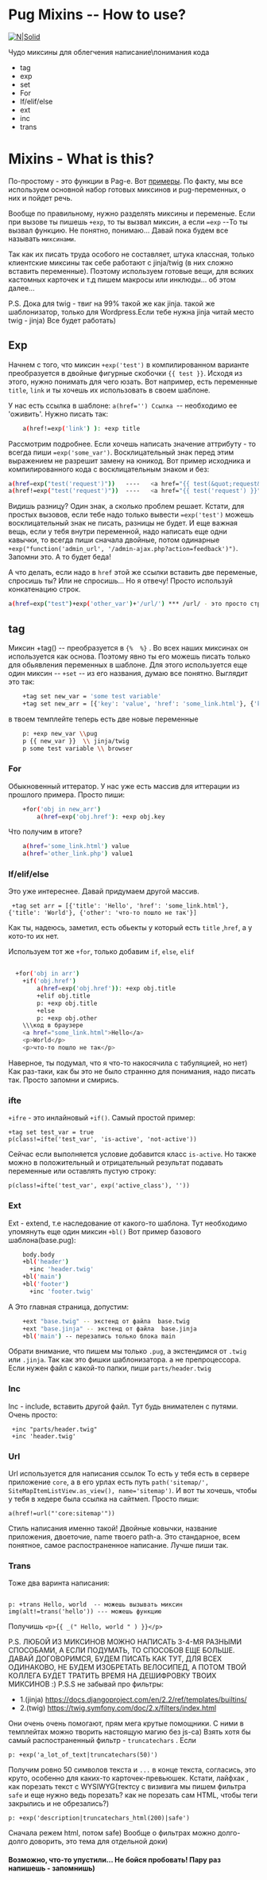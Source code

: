 
# Pug Mixins -- How to use?

[![N|Solid](https://webcase.studio/wp-content/themes/webcase/build/static/images/logo3.svg)](https://webcase.studio/)

<!--[![Build Status](https://travis-ci.org/joemccann/dillinger.svg?branch=master)](https://gitlab.com/web_case/wordpress_starter)-->

Чудо миксины для облегчения написание\понимания кода
  - tag    
  - exp
  - set
  - For
  - If/elif/else
  - ext
  - inc
  - trans


# Mixins -  What is this?
По-простому - это функции в Pag-e. Вот [примеры](https://pugjs.org/language/mixins.html).
По факту, мы все используем основной набор готовых миксинов и pug-переменных, о них и пойдет речь. 

Вообще по правильному, нужно разделять миксины и переменые. Если при вызове ты пишешь `+exp`, то ты вызвал миксин, а если `=exp` --То ты вызвал функцию. Не понятно, понимаю...  Давай пока будем все называть `миксинами`. 

Так как их писать труда особого не составляет, штука классная, только клиентские миксины так себе работают с jinja/twig (в них сложно вставить переменные). Поэтому используем готовые вещи, для всяких кастомных карточек и т.д пишем макросы или инклюды... об этом далее... 

P.S. Дока для twig - твиг на 99% такой же как jinja. такой же шаблонизатор, только для  Wordpress.Если тебе нужна jinja читай место twig - jinja) Все будет работать)

## Exp

Начнем с того, что миксин ` +exp('test') ` в компилированном варианте преобразуется в двойные фигурные скобочки `{{ test }}`.  Исходя из этого, нужно понимать для чего юзать. Вот например, есть переменные `title`, `link` и ты хочешь их использовать в своем шаблоне.

У нас есть ссылка в шаблоне: `a(href='') Ссылка `-- необходимо ее 'оживить'. 
Нужно писать так:
```sh
    a(href!=exp('link') ): +exp title
```

Рассмотрим подробнее. Если хочешь написать значение аттрибуту - то всегда пиши `=exp('some_var')`. Восклицательный знак перед этим выражением не разрешит замену на юникод. Вот пример исходника и компилированного кода с восклицательным знаком и без:
```sh
a(href=exp("test('request')"))   ----   <a href="{{ test(&quot;request&quot;) }}"></a>
a(href!=exp("test('request')"))  ----   <a href="{{ test('request') }}"></a>
```
Видишь разницу? Один знак, а сколько проблем решает. Кстати, для простых вызовов, если тебе надо только вывести `=exp('test')` можешь восклицательный знак не писать, разницы не будет. И еще важная вещь, если у тебя внутри переменной, надо написать еще одни кавычки, то всегда пиши сначала двойные, потом одинарные `+exp("function('admin_url', '/admin-ajax.php?action=feedback')")`. Запомни это. А то будет беда!

А что делать, если надо в `href` этой же ссылки вставить две переменые, спросишь ты? Или не спросишь... Но я отвечу! Просто используй конкатенацию строк. 

```sh
a(href=exp("test")+exp('other_var')+'/url/') *** /url/ - это просто строка(и восклицательный знак тут тоже не надо)
```
## tag
Миксин +tag() -- преобразуется в `{%  %}` . Во всех наших миксинах он используется как основа. Поэтому явно ты его можешь писать только для обьявления переменных в шаблоне. Для этого используется еще один миксин -- `+set` -- из его названия, думаю все понятно. Выглядит это так:  
``` sh
    +tag set new_var = 'some test variable'
    +tag set new_arr = [{'key': 'value', 'href': 'some_link.html'}, {'key': 'value1', 'href': 'other_link.php'}]
```
в твоем темплейте теперь есть две новые переменные

```sh
    p: +exp new_var \\pug 
    p {{ new_var }}  \\ jinja/twig 
    p some test variable \\ browser 
```
### For
Обыкновенный иттератор. У нас уже есть массив для иттерации из прошлого примера. Просто пиши: 
```sh
    +for('obj in new_arr')
        a(href=exp('obj.href'): +exp obj.key
```
Что получим в итоге? 
```sh
    a(href='some_link.html') value 
    a(href='other_link.php') value1 
```
###  If/elif/else

Это уже интереснее. 
Давай придумаем другой массив. 
   
     +tag set arr = [{'title': 'Hello', 'href': 'some_link.html'}, {'title': 'World'}, {'other': 'что-то пошло не так'}]

Как ты, надеюсь, заметил, есть обьекты у который есть `title` ,`href`, а у кото-то их нет.

Используем тот же `+for`, только добавим `if`, `else`, `elif`

```sh
   
  +for('obj in arr')
    +if('obj.href')
        a(href=exp('obj.href')): +exp obj.title
        +elif obj.title 
        p: +exp obj.title
        +else
        p: +exp obj.other
    \\\код в браузере 
    <a href="some_link.html">Hello</a>
    <p>World</p>
    <p>что-то пошло не так</p>
```
Наверное, ты подумал, что я что-то накосячила с табуляцией, но нет) Как раз-таки, как бы это не было страннно для понимания, надо писать так. Просто запомни и смирись. 

### ifte
`+ifre` - это инлайновый `+if()`. Самый простой пример:
```
+tag set test_var = true
p(class!=ifte('test_var', 'is-active', 'not-active'))
```
Сейчас если выполняется условие добавится класс `is-active`. Но также можно в положительный и отрицательный результат подавать переменные или оставлять пустую строку: 

```
p(class!=ifte('test_var', exp('active_class'), ''))

```

### Ext
Ext - extend, т.е наследование от какого-то шаблона. Тут необходимо упомянуть еще один миксин `+bl()`
Вот пример базового шаблона(base.pug):
```sh
    body.body
    +bl('header')
      +inc 'header.twig'
    +bl('main')
    +bl('footer')
      +inc 'footer.twig'
```
А Это главная страница, допустим:
```sh 
    +ext "base.twig" -- экстенд от файла  base.twig
    +ext "base.jinja" -- экстенд от файла  base.jinja
    +bl('main') -- перезапись только блока main
```
Обрати внимание, что пишем мы только   `.pug`, a экстендимся от `.twig` или `.jinja`. Так как это фишки шаблонизатора. а не препроцессора. Если нужен файл с какой-то папки, пиши `parts/header.twig`

### Inc
Inc - include, вставить другой файл. Тут будь внимателен с путями. 
Очень просто:
```
 +inc "parts/header.twig"
 +inc 'header.twig'
```
### Url
Url используется для написания ссылок 
То есть у тебя есть в сервере приложение `core`, а в его урлах есть путь `path('sitemap/', SiteMapItemListView.as_view(), name='sitemap')`. И вот ты хочешь, чтобы у тебя в хедере была ссылка на сайтмеп. Просто пиши: 
```
a(href!=url("'core:sitemap'"))
```
Стиль написания именно такой! Двойные ковычки, название приложения, двоеточие, name твоего path-a. Это стандарное, всем понятное, самое распостраненное написание. Лучше пиши так.
### Trans
Тоже два варинта написания:
```

p: +trans Hello, world  -- можешь вызывать миксин
img(alt!=trans('hello')) --- можешь функцию

```
Получишь `<p>{{ _(" Hello, world " ) }}</p>`

P.S. ЛЮБОЙ ИЗ МИКСИНОВ МОЖНО НАПИСАТЬ 3-4-МЯ РАЗНЫМИ СПОСОБАМИ, А ЕСЛИ ПОДУМАТЬ, ТО СПОСОБОВ ЕЩЕ БОЛЬШЕ. ДАВАЙ ДОГОВОРИМСЯ, БУДЕМ ПИСАТЬ КАК ТУТ, ДЛЯ ВСЕХ ОДИНАКОВО, НЕ БУДЕМ ИЗОБРЕТАТЬ ВЕЛОСИПЕД, А ПОТОМ ТВОЙ КОЛЛЕГА БУДЕТ ТРАТИТЬ ВРЕМЯ НА ДЕШИФРОВКУ ТВОИХ МИКСИНОВ :)
P.S.S не забывай про фильтры: 
  - 1.(jinja) https://docs.djangoproject.com/en/2.2/ref/templates/builtins/
  - 2.(twig) https://twig.symfony.com/doc/2.x/filters/index.html
  
 Они очень очень помогают, прям мега крутые помощники. С ними в темплейтах можно творить настоящую магию без js-са) Взять хотя бы самый распостраненный фильтр - `truncatechars` . Если 
  ```
  p: +exp('a_lot_of_text|truncatechars(50)')
  ```
 Получим ровно 50 символов текста и `...` в конце текста, согласись, это круто, особенно для каких-то карточек-превьюшек. 
 Кстати, лайфхак , как порезать текст с WYSIWYG(тектсу с визивига мы пишем фильтра `safe` и еще нужно ведь порезать? как не порезать сам HTML, чтобы теги закрылись и не обрезались?)
 ```
 p: +exp('description|truncatechars_html(200)|safe')
 ```
 Cначала режем html, потом safe)
 Вообще о фильтрах можно долго-долго доворить, это тема для отдельной доки) 
 
 
 
 
#### Возможно, что-то упустили... Не бойся пробовать! Пару раз напишешь - запомнишь) 

